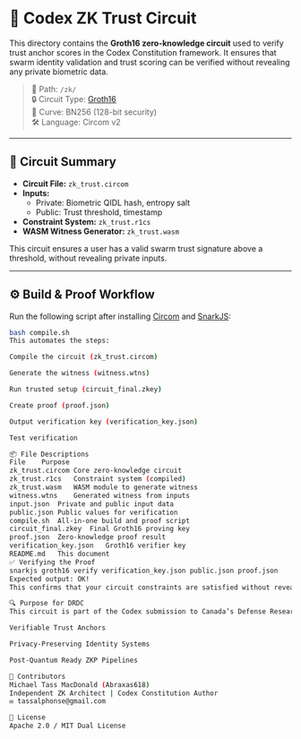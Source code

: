 # 🧪 Codex ZK Trust Circuit

This directory contains the **Groth16 zero-knowledge circuit** used to verify trust anchor scores in the Codex Constitution framework. It ensures that swarm identity validation and trust scoring can be verified without revealing any private biometric data.

> 📁 Path: `/zk/`  
> 🔒 Circuit Type: [Groth16](https://zokrates.github.io/introduction.html#zero-knowledge-proof-systems)  
> 📐 Curve: BN256 (128-bit security)  
> 🛠 Language: Circom v2  

---

## 📜 Circuit Summary

- **Circuit File:** `zk_trust.circom`  
- **Inputs:**  
  - Private: Biometric QIDL hash, entropy salt  
  - Public: Trust threshold, timestamp  
- **Constraint System:** `zk_trust.r1cs`  
- **WASM Witness Generator:** `zk_trust.wasm`

This circuit ensures a user has a valid swarm trust signature above a threshold, without revealing private inputs.

---

## ⚙️ Build & Proof Workflow

Run the following script after installing [Circom](https://docs.circom.io/) and [SnarkJS](https://github.com/iden3/snarkjs):

```bash
bash compile.sh
This automates the steps:

Compile the circuit (zk_trust.circom)

Generate the witness (witness.wtns)

Run trusted setup (circuit_final.zkey)

Create proof (proof.json)

Output verification key (verification_key.json)

Test verification

📦 File Descriptions
File	Purpose
zk_trust.circom	Core zero-knowledge circuit
zk_trust.r1cs	Constraint system (compiled)
zk_trust.wasm	WASM module to generate witness
witness.wtns	Generated witness from inputs
input.json	Private and public input data
public.json	Public values for verification
compile.sh	All-in-one build and proof script
circuit_final.zkey	Final Groth16 proving key
proof.json	Zero-knowledge proof result
verification_key.json	Groth16 verifier key
README.md	This document
✅ Verifying the Proof
snarkjs groth16 verify verification_key.json public.json proof.json
Expected output: OK!
This confirms that your circuit constraints are satisfied without revealing any private data.

🔍 Purpose for DRDC
This circuit is part of the Codex submission to Canada’s Defense Research and Development Canada (DRDC) and supports:

Verifiable Trust Anchors

Privacy-Preserving Identity Systems

Post-Quantum Ready ZKP Pipelines

🧠 Contributors
Michael Tass MacDonald (Abraxas618)
Independent ZK Architect | Codex Constitution Author
✉️ tassalphonse@gmail.com

📖 License
Apache 2.0 / MIT Dual License
